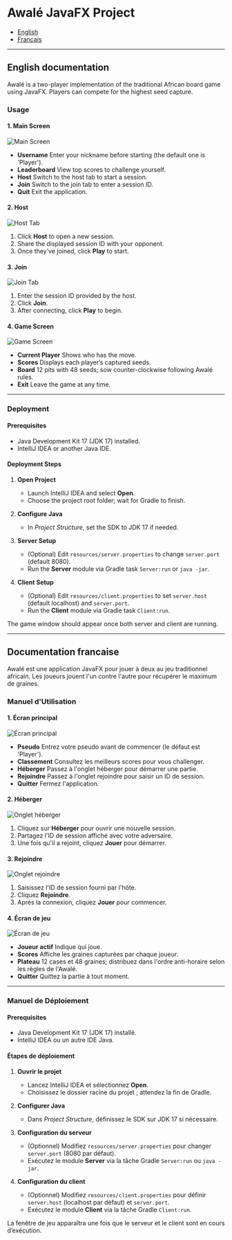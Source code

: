 # Awalé JavaFX Project


- [English](#english-documentation)
- [Français](#documentation-francaise)

---

## English documentation

Awalé is a two-player implementation of the traditional African board game using JavaFX. Players can compete for the highest seed capture.

### Usage

#### 1. Main Screen

![Main Screen](doc/images/main_screen.png)

* **Username**
  Enter your nickname before starting (the default one is 'Player').
* **Leaderboard**
  View top scores to challenge yourself.
* **Host**
  Switch to the host tab to start a session.
* **Join**
  Switch to the join tab to enter a session ID.
* **Quit**
  Exit the application.

#### 2. Host

![Host Tab](doc/images/host_tab.png)

1. Click **Host** to open a new session.
2. Share the displayed session ID with your opponent.
3. Once they’ve joined, click **Play** to start.

#### 3. Join

![Join Tab](doc/images/join_tab.png)

1. Enter the session ID provided by the host.
2. Click **Join**.
3. After connecting, click **Play** to begin.

#### 4. Game Screen

![Game Screen](doc/images/game_screen.png)

* **Current Player**
  Shows who has the move.
* **Scores**
  Displays each player’s captured seeds.
* **Board**
  12 pits with 48 seeds; sow counter-clockwise following Awalé rules.
* **Exit**
  Leave the game at any time.

---

### Deployment

#### Prerequisites

* Java Development Kit 17 (JDK 17) installed.
* IntelliJ IDEA or another Java IDE.

#### Deployment Steps

1. **Open Project**

   * Launch IntelliJ IDEA and select **Open**.
   * Choose the project root folder; wait for Gradle to finish.
2. **Configure Java**

   * In *Project Structure*, set the SDK to JDK 17 if needed.
3. **Server Setup**

   * (Optional) Edit `resources/server.properties` to change `server.port` (default 8080).
   * Run the **Server** module via Gradle task `Server:run` or `java -jar`.
4. **Client Setup**

   * (Optional) Edit `resources/client.properties` to set `server.host` (default localhost) and `server.port`.
   * Run the **Client** module via Gradle task `Client:run`.

The game window should appear once both server and client are running.

---

## Documentation francaise

Awalé est une application JavaFX pour jouer à deux au jeu traditionnel africain. Les joueurs jouent l'un contre l'autre pour récupérer le maximum de graines.

### Manuel d'Utilisation

#### 1. Écran principal

![Écran principal](doc/images/main_screen.png)

* **Pseudo**
  Entrez votre pseudo avant de commencer (le défaut est 'Player').
* **Classement**
  Consultez les meilleurs scores pour vous challenger.
* **Héberger**
  Passez à l'onglet héberger pour démarrer une partie.
* **Rejoindre**
  Passez à l'onglet rejoindre pour saisir un ID de session.
* **Quitter**
  Fermez l'application.

#### 2. Héberger

![Onglet héberger](doc/images/host_tab.png)

1. Cliquez sur **Héberger** pour ouvrir une nouvelle session.
2. Partagez l'ID de session affiché avec votre adversaire.
3. Une fois qu'il a rejoint, cliquez **Jouer** pour démarrer.

#### 3. Rejoindre

![Onglet rejoindre](doc/images/join_tab.png)

1. Saisissez l'ID de session fourni par l'hôte.
2. Cliquez **Rejoindre**.
3. Après la connexion, cliquez **Jouer** pour commencer.

#### 4. Écran de jeu

![Écran de jeu](doc/images/game_screen.png)

* **Joueur actif**
  Indique qui joue.
* **Scores**
  Affiche les graines capturées par chaque joueur.
* **Plateau**
  12 cases et 48 graines; distribuez dans l'ordre anti-horaire selon les règles de l'Awalé.
* **Quitter**
  Quittez la partie à tout moment.

---

### Manuel de Déploiement

#### Prerequisites

* Java Development Kit 17 (JDK 17) installé.
* IntelliJ IDEA ou un autre IDE Java.

#### Étapes de déploiement

1. **Ouvrir le projet**

   * Lancez IntelliJ IDEA et sélectionnez **Open**.
   * Choisissez le dossier racine du projet ; attendez la fin de Gradle.
2. **Configurer Java**

   * Dans *Project Structure*, définissez le SDK sur JDK 17 si nécessaire.
3. **Configuration du serveur**

   * (Optionnel) Modifiez `resources/server.properties` pour changer `server.port` (8080 par défaut).
   * Exécutez le module **Server** via la tâche Gradle `Server:run` ou `java -jar`.
4. **Configuration du client**

   * (Optionnel) Modifiez `resources/client.properties` pour définir `server.host` (localhost par défaut) et `server.port`.
   * Exécutez le module **Client** via la tâche Gradle `Client:run`.

La fenêtre de jeu apparaîtra une fois que le serveur et le client sont en cours d’exécution.
